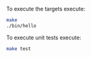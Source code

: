 To execute the targets execute:

```sh
make
./bin/hello
```

To execute unit tests execute:

```sh
make test
```
